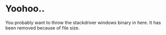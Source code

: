 # Yoohoo..

You probably want to throw the stackdriver windows binary in here. It has been removed because
of file size.
